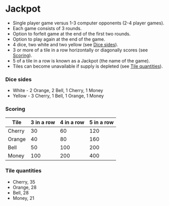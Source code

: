 # Jackpot

* Single player game versus 1-3 computer opponents (2-4 player games).
* Each game consists of 3 rounds.
* Option to forfeit game at the end of the first two rounds.
* Option to play again at the end of the game.
* 4 dice, two white and two yellow (see [Dice sides](#dice-sides)).
* 3 or more of a tile in a row horizontally or diagonally scores (see [Scoring](#scoring)).
* 5 of a tile in a row is known as a Jackpot (the name of the game).
* Tiles can become unavailable if supply is depleted (see [Tile quantities](#tile-quantities)).

### Dice sides
* White - 2 Orange, 2 Bell, 1 Cherry, 1 Money
* Yellow - 3 Cherry, 1 Bell, 1 Orange, 1 Money

### Scoring
| Tile | 3 in a row | 4 in a row | 5 in a row |
| ---- | ---------- | ---------- | ---------- |
|Cherry|30|60|120|
|Orange|40|80|160|
|Bell|50|100|200|
|Money|100|200|400|

### Tile quantities
* Cherry, 35
* Orange, 28
* Bell, 28
* Money, 21
